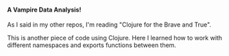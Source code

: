 #### A Vampire Data Analysis!

As I said in my other repos, I'm reading "Clojure for the Brave and True". 

This is another piece of code using Clojure. 
Here I learned how to work with different namespaces and exports functions between them. 
